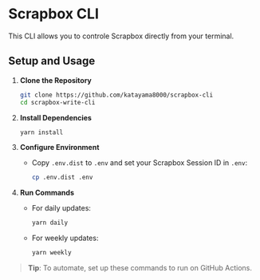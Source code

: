 # Scrapbox CLI

This CLI allows you to controle Scrapbox  directly from your terminal.

## Setup and Usage

1. **Clone the Repository**
    ```bash
    git clone https://github.com/katayama8000/scrapbox-cli
    cd scrapbox-write-cli
    ```

2. **Install Dependencies**
    ```bash
    yarn install
    ```

3. **Configure Environment**
    - Copy `.env.dist` to `.env` and set your Scrapbox Session ID in `.env`:
      ```bash
      cp .env.dist .env
      ```

4. **Run Commands**
    - For daily updates:
      ```bash
      yarn daily
      ```
    - For weekly updates:
      ```bash
      yarn weekly
      ```

> **Tip**: To automate, set up these commands to run on GitHub Actions.